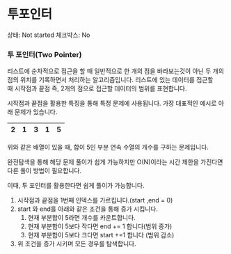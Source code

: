 # 투포인터

상태: Not started
체크박스: No

### **투 포인터(Two Pointer)**

리스트에 순차적으로 접근을 할 때 일반적으로 한 개의 점을 바라보는것이 아닌 두 개의 점의 위치를 기록하면서 처리하는 알고리즘입니다. 리스트에 있는 데이터를 접근할 때 시작점과 끝점 즉, 2개의 점으로 접근할 데이터의 범위를 표현합니다.

시작점과 끝점을 활용한 특징을 통해 특정 문제에 사용됩니다. 가장 대표적인 예시로 아래 문제가 있습니다.

| 2 | 1 | 3 | 1 | 5 |
| --- | --- | --- | --- | --- |

위와 같은 배열이 있을 때, 합이 5인 부분 연속 수열의 개수를 구하는 문제입니다.

완전탐색을 통해 해당 문제 풀이가 쉽게 가능하지만 O(N)이라는 시간 제한을 가진다면 다른 풀이 방법이 필요합니다.

이때, 투 포인터를 활용한다면 쉽게 풀이가 가능합니다.

1. 시작점과 끝점을 1번째 인덱스를 가르킵니다.(start ,end = 0)
2. start 와 end를 아래와 같은 조건을 통해 증가 시킵니다.
    1. 현재 부분합이 5라면 개수를 카운트합니다.
    2. 현재 부분합이 5보다 작다면 end += 1 합니다(범위 증가)
    3. 현재 부분합이 5보다 크다면 start +=1 합니다 (범위 감소)
3. 위 조건을 증가 시키며 모든 경우를 탐색합니다.